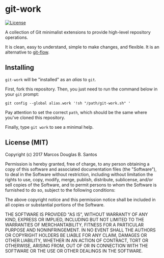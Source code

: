 # git-work

[![License](https://img.shields.io/badge/license-MIT-green.svg)](https://github.com/mdbs99/git-work/blob/master/README.md)

A collection of Git minimalist extensions to provide high-level repository operations.

It is clean, easy to understand, simple to make changes, and flexible. It is an alternative to [git-flow](https://github.com/nvie/gitflow).

## Installing

`git-work` will be "installed" as an *alias* to `git`.

First, fork this repository. 
Then, you just need to run the command below in your `git` prompt:

`git config --global alias.work '!sh "/path/git-work.sh" '`

Pay attention to set the correct `path`, which should be the same where you've cloned this repository.

Finally, type `git work` to see a minimal help.

## License (MIT)

Copyright (c) 2017 Marcos Douglas B. Santos

Permission is hereby granted, free of charge, to any person obtaining a copy
of this software and associated documentation files (the "Software"), to deal
in the Software without restriction, including without limitation the rights
to use, copy, modify, merge, publish, distribute, sublicense, and/or sell
copies of the Software, and to permit persons to whom the Software is
furnished to do so, subject to the following conditions:

The above copyright notice and this permission notice shall be included in all
copies or substantial portions of the Software.

THE SOFTWARE IS PROVIDED "AS IS", WITHOUT WARRANTY OF ANY KIND, EXPRESS OR
IMPLIED, INCLUDING BUT NOT LIMITED TO THE WARRANTIES OF MERCHANTABILITY,
FITNESS FOR A PARTICULAR PURPOSE AND NONINFRINGEMENT. IN NO EVENT SHALL THE
AUTHORS OR COPYRIGHT HOLDERS BE LIABLE FOR ANY CLAIM, DAMAGES OR OTHER
LIABILITY, WHETHER IN AN ACTION OF CONTRACT, TORT OR OTHERWISE, ARISING FROM,
OUT OF OR IN CONNECTION WITH THE SOFTWARE OR THE USE OR OTHER DEALINGS IN THE
SOFTWARE.